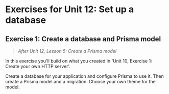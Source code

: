 # Exercises for Unit 12: Set up a database

## Exercise 1: Create a database and Prisma model

> _After Unit 12, Lesson 5: Create a Prisma model_

In this exercise you'll build on what you created in 'Unit 10, Exercise 1: Create your own HTTP server'.

Create a database for your application and configure Prisma to use it. Then create a Prisma model and a migration. Choose your own theme for the model.
